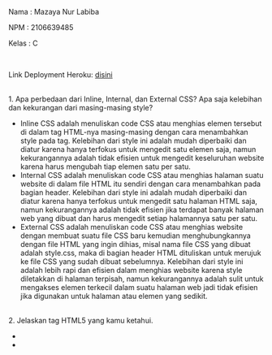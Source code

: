 <p>Nama    : Mazaya Nur Labiba</p>
<p>NPM     : 2106639485</p>
<p>Kelas   : C</p>
<br>
<p>Link Deployment Heroku: <a href="https://tugas2maza.herokuapp.com/todolist">disini</a></p>
<br>
1. Apa perbedaan dari Inline, Internal, dan External CSS? Apa saja kelebihan dan kekurangan dari masing-masing style?
<ul>
<li>Inline CSS adalah menuliskan code CSS atau menghias elemen tersebut di dalam tag HTML-nya masing-masing dengan cara menambahkan style pada tag. Kelebihan dari style ini adalah mudah diperbaiki dan diatur karena hanya terfokus untuk mengedit satu elemen saja, namun kekurangannya adalah tidak efisien untuk mengedit keseluruhan website karena harus mengubah tiap elemen satu per satu.
<li>Internal CSS adalah menuliskan code CSS atau menghias halaman suatu website di dalam file HTML itu sendiri dengan cara menambahkan <style></style> pada bagian header. Kelebihan dari style ini adalah mudah diperbaiki dan diatur karena hanya terfokus untuk mengedit satu halaman HTML saja, namun kekurangannya adalah tidak efisien jika terdapat banyak halaman web yang dibuat dan harus mengedit setiap halamannya satu per satu.
<li>External CSS adalah menuliskan code CSS atau menghias website dengan membuat suatu file CSS baru kemudian menghubungkannya dengan file HTML yang ingin dihias, misal nama file CSS yang dibuat adalah style.css, maka di bagian header HTML dituliskan <link rel="stylesheet" href="style.css"/> untuk merujuk ke file CSS yang sudah dibuat sebelumnya. Kelebihan dari style ini adalah lebih rapi dan efisien dalam menghias website karena style diletakkan di halaman terpisah, namun kekurangannya adalah sulit untuk mengakses elemen terkecil dalam suatu halaman web jadi tidak efisien jika digunakan untuk halaman atau elemen yang sedikit.
</ul>
<br>
2. Jelaskan tag HTML5 yang kamu ketahui.
<ul>
<li> <!-- <h> yang merupakan text dengan berbagai macam ukuran, h1 adalah ukuran terbesar kemudian h6 yang terkecil. -->
<li> <title> yang merupakan judul dari halaman website tersebut yang diletakkan di header.
<li> <p> yang merupakan paragraf dalam website.
<li> <br> yang merupakan jarak antar satu elemen dengan elemen lainnya.
<li> <ul> yang merupakan urutan list atau nomor dalam sebuah website.
<li> <img> untuk menambahkan gambar dalam sebuah website.
<li> <button> untuk menambahkan tombol dalam sebuah website.
<li> <a href> untuk menghubungkan website ke sebuah link atau halaman website lain.
<li> <input> untuk meminta input dari user berupa text, tombol, atau yang lainnya.
<li> <form> yang merupakan suatu struktur form dalam website yang nantinya di dalam form tersebut dapat ditambahkan elemen lain seperti input, tombol, dan lain-lain.
<li> <label> yang merupakan suatu text yang fleksibel dan dapat diatur style-nya.
<li> dan masih banyak lagi tag lainnya
</ul>
<br>
3. Jelaskan tipe-tipe CSS selector yang kamu ketahui.
<ul>
<li> Terdapat basic element selector dengan menuliskan tipe dari tag tersebut, seperti h1 {}, body {}, dan lain-lain.
<li> (.) yang merupakan selector untuk element di dalam class dalam sebuah <div>.
</ul>
<br>
4. Jelaskan bagaimana cara kamu mengimplementasikan checklist di atas.
<ul>
<li> Meng-import link bootstrap ke dalam base.html, yaitu HTML yang di-extends oleh keempat HTML lainnya yang ingin dihias dengan cara menambahkan <link href="https://cdn.jsdelivr.net/npm/bootstrap@5.2.2/dist/css/bootstrap.min.css" rel="stylesheet" integrity="sha384-Zenh87qX5JnK2Jl0vWa8Ck2rdkQ2Bzep5IDxbcnCeuOxjzrPF/et3URy9Bv1WTRi" crossorigin="anonymous"> pada header-nya dan   <script src="https://cdn.jsdelivr.net/npm/bootstrap@5.2.2/dist/js/bootstrap.bundle.min.js" integrity="sha384-OERcA2EqjJCMA+/3y+gxIOqMEjwtxJY7qPCqsdltbNJuaOe923+mo//f6V8Qbsw3" crossorigin="anonymous"></script> pada body-nya
<li> Menghias keempat halaman tersebut dengan internal CSS dan inline CSS agar lebih mudah untuk mengakses masing-masing halaman website dan masing-masing elemen kemudian menghiasnya sesuai keinginan
<li> Mengubah HTML dari register.html dan todolist.html dari form as table menjadi tag form manaual dari HTML agar lebih mudah dan fleksibel dalam menghias halaman website
<li> Mengubah function register dan create_task di views.py agar dapat menyesuaikan message yang ditampilkan serta data dari user yang dibuat dan task yang dibuat
<li> Membuat card pada todolist.html sebanyak jumlah task yang telah dibuat atau akan dibuat dengan menerapkan for loop list_barang yang berisi semua task dari user yang sedang login
<li> Karena saya menggunakan bootstrap dalam menghias keempat halaman web, jadi keempat halaman website tersebut sudah otomatis menjadi responsive
</ul>